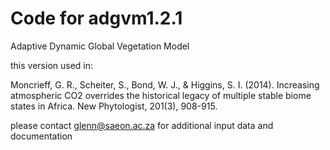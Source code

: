 # Code for adgvm1.2.1

Adaptive Dynamic Global Vegetation Model

this version used in:

Moncrieff, G. R., Scheiter, S., Bond, W. J., & Higgins, S. I. (2014). 
Increasing atmospheric CO2 overrides the historical legacy of multiple stable biome states in Africa. 
New Phytologist, 201(3), 908-915.

please contact glenn@saeon.ac.za for additional input data and documentation
